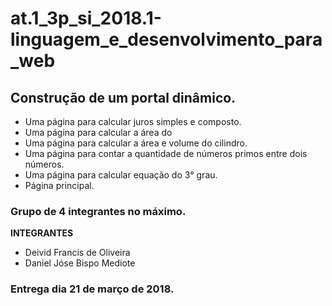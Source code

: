 # at.1_3p_si_2018.1-linguagem_e_desenvolvimento_para_web


## Construção de um portal dinâmico.
  * Uma página para calcular juros simples e composto.
  * Uma página para calcular a área do  
  * Uma página para calcular a área e volume do cilindro.
  * Uma página para contar a quantidade de números primos entre dois números.
  * Uma página para calcular equação do 3° grau.
  * Página principal.
  
### Grupo de 4 integrantes no máximo.
  **INTEGRANTES**
  - Deivid Francis de Oliveira
  - Daniel Jóse Bispo  Mediote
  
### Entrega dia 21 de março de 2018.
